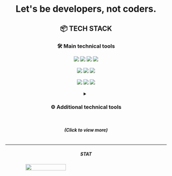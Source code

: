 <div align="center">

<body>
<h1> Let's be developers, not coders. <br></h1>

<h2> 📦  TECH STACK </h2>
<h3> 🛠️  Main technical tools </h3>
<div>
    <img src="https://img.shields.io/badge/Java-007396?style=social&logo=OpenJDK&logoColor=black">
    <img src="https://img.shields.io/badge/jdk8-007396?&logoColor=black">
    <img src="https://img.shields.io/badge/jdk11-007396?&logoColor=black">
    <img src="https://img.shields.io/badge/jdk17-007396?&&logoColor=black">
    <br>
    <br>
    <img src="https://img.shields.io/badge/SpringFramework-6DB33F?style=social&logo=Spring&logoColor=black">
    <img src="https://img.shields.io/badge/v5.x.x-007396?&Color=black">
    <img src="https://img.shields.io/badge/v6.x.x-007396?&logoColor=black">
    <br>
    <br>
    <img src="https://img.shields.io/badge/SpringBoot-6DB33F?style=social&logo=SpringBoot&logoColor=black">
    <img src="https://img.shields.io/badge/v2.x.x-007396?&logoColor=black">
    <img src="https://img.shields.io/badge/v3.x.x-007396?&logoColor=black">
</div><br>

<details>
   <summary><h3> ⚙️ Additional technical tools </h3>
           <br><h5> (Click to view more) </h5>
   </summary>
   <p>
       
<h5> CLIENT </h5>
<div>
    <img src="https://img.shields.io/badge/HTML5-0769AD?style=social&logo=HTML5&logoColor=black">
    <img src="https://img.shields.io/badge/CSS3-0769AD?style=social&logo=css3&logoColor=black">
    <img src="https://img.shields.io/badge/JavaScript-0769AD?style=social&logo=javascript&logoColor=black">
    <br>
    <img src="https://img.shields.io/badge/JQuery-0769AD?style=social&logo=jquery&logoColor=black">
    <img src="https://img.shields.io/badge/AJAX-0769AD?style=social&logo=jquery&logoColor=black">
</div><br>

<h5> SERVER </h5>
<div>
    <img src="https://img.shields.io/badge/Thymeleaf-0769AD?style=social&logo=Thymeleaf&logoColor=black">
    <img src="https://img.shields.io/badge/JSP-0769AD?style=social&logo=OpenJDK&logoColor=black">
    <br>
    <img src="https://img.shields.io/badge/JPA-232F3E?style=social&logo=OpenJDK&logoColor=black">
    <img src="https://img.shields.io/badge/MyBatis-4479A1?style=social&logo=mariadb&logoColor=black">   
    <br>
    <img src="https://img.shields.io/badge/Junit-25A162?style=social&logo=junit5&logoColor=black">
</div><br>

<h5> DATA BASE </h5>
<div>
    <img src="https://img.shields.io/badge/MySQL-4479A1?style=social&logo=mysql&logoColor=black">
    <img src="https://img.shields.io/badge/Mariadb-4479A1?style=social&logo=mariadb&logoColor=black">
    <br>
    <img src="https://img.shields.io/badge/Oracle-4479A1?style=social">
    <img src="https://img.shields.io/badge/TiberoDB-4479A1?style=social">
    <br>
    <img src="https://img.shields.io/badge/PostgreSQL-4479A1?style=social&logo=PostgreSQL&logoColor=black">

</div><br>

<h5> INFRA </h5>
<div>
    <img src="https://img.shields.io/badge/Linux-FCC624?style=social&logo=linux&logoColor=black">
    <br>
    <img src="https://img.shields.io/badge/Tomcat-F8DC75?style=social&logo=apachetomcat&logoColor=black">
    <img src="https://img.shields.io/badge/JBoss-F8DC75?style=social&logo=redhat&logoColor=black">
    <br>
    <img src="https://img.shields.io/badge/VMWare-232F3E?style=social&logo=VMware&logoColor=black">
    <img src="https://img.shields.io/badge/AWS-232F3E?style=social&logo=amazonaws&logoColor=black">
    <img src="https://img.shields.io/badge/GCP-232F3E?style=social&logo=Google&logoColor=black">
     <br>
    <img src="https://img.shields.io/badge/Docker-232F3E?style=social&logo=Docker&logoColor=black">
    <img src="https://img.shields.io/badge/Jenkins-232F3E?style=social&logo=Jenkins&logoColor=black">
</div><br>

<h5> ETC </h5>
<div>
    <img src="https://img.shields.io/badge/Git-FCC624?style=social&logo=git&logoColor=black">
</div><br>

   </p>
</details>

---
<h5> STAT </h5>
<div style="display: flex; justify-content: space-between;">
    <img src="https://github-readme-stats.vercel.app/api?username=mon99745&count_private=false&include_all_commits=true&show_icons=true&theme=graywhite" style="width: 50%;">
<!--     <img src="https://github-readme-stats.vercel.app/api/top-langs/?username=mon99745&layout=compact&show_icons=true&theme=graywhite" style="width: 38%;"> -->
</div>
</body>

</div>

